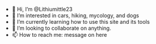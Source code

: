 - 👋 Hi, I’m @Lithiumittle23
- 👀 I’m interested in cars, hiking, mycology, and dogs
- 🌱 I’m currently learning how to use this site and its tools
- 💞️ I’m looking to collaborate on anything.
- 📫 How to reach me: message on here

<!---
Lithiumittle23/Lithiumittle23 is a ✨ special ✨ repository because its `README.md` (this file) appears on your GitHub profile.
You can click the Preview link to take a look at your changes.
--->

